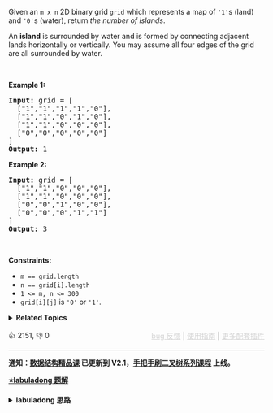<p>Given an <code>m x n</code> 2D binary grid <code>grid</code> which represents a map of <code>'1'</code>s (land) and <code>'0'</code>s (water), return <em>the number of islands</em>.</p>

<p>An <strong>island</strong> is surrounded by water and is formed by connecting adjacent lands horizontally or vertically. You may assume all four edges of the grid are all surrounded by water.</p>

<p>&nbsp;</p> 
<p><strong class="example">Example 1:</strong></p>

<pre>
<strong>Input:</strong> grid = [
  ["1","1","1","1","0"],
  ["1","1","0","1","0"],
  ["1","1","0","0","0"],
  ["0","0","0","0","0"]
]
<strong>Output:</strong> 1
</pre>

<p><strong class="example">Example 2:</strong></p>

<pre>
<strong>Input:</strong> grid = [
  ["1","1","0","0","0"],
  ["1","1","0","0","0"],
  ["0","0","1","0","0"],
  ["0","0","0","1","1"]
]
<strong>Output:</strong> 3
</pre>

<p>&nbsp;</p> 
<p><strong>Constraints:</strong></p>

<ul> 
 <li><code>m == grid.length</code></li> 
 <li><code>n == grid[i].length</code></li> 
 <li><code>1 &lt;= m, n &lt;= 300</code></li> 
 <li><code>grid[i][j]</code> is <code>'0'</code> or <code>'1'</code>.</li> 
</ul>

<details><summary><strong>Related Topics</strong></summary>深度优先搜索 | 广度优先搜索 | 并查集 | 数组 | 矩阵</details><br>

<div>👍 2151, 👎 0<span style='float: right;'><span style='color: gray;'><a href='https://github.com/labuladong/fucking-algorithm/discussions/939' target='_blank' style='color: lightgray;text-decoration: underline;'>bug 反馈</a> | <a href='https://labuladong.gitee.io/article/fname.html?fname=jb插件简介' target='_blank' style='color: lightgray;text-decoration: underline;'>使用指南</a> | <a href='https://labuladong.github.io/algo/images/others/%E5%85%A8%E5%AE%B6%E6%A1%B6.jpg' target='_blank' style='color: lightgray;text-decoration: underline;'>更多配套插件</a></span></span></div>

<div id="labuladong"><hr>

**通知：[数据结构精品课](https://aep.h5.xeknow.com/s/1XJHEO) 已更新到 V2.1，[手把手刷二叉树系列课程](https://aep.xet.tech/s/3YGcq3) 上线。**



<p><strong><a href="https://labuladong.github.io/article/slug.html?slug=number-of-islands" target="_blank">⭐️labuladong 题解</a></strong></p>
<details><summary><strong>labuladong 思路</strong></summary>

## 基本思路

岛屿系列问题可以用 DFS/BFS 算法或者 [Union-Find 并查集算法](https://labuladong.github.io/article/fname.html?fname=UnionFind算法详解) 来解决。

用 DFS 算法解决岛屿题目是最常见的，每次遇到一个岛屿中的陆地，就用 DFS 算法吧这个岛屿「淹掉」。

如何使用 DFS 算法遍历二维数组？你把二维数组中的每个格子看做「图」中的一个节点，这个节点和周围的四个节点连通，这样二维矩阵就被抽象成了一幅网状的「图」。

为什么每次遇到岛屿，都要用 DFS 算法把岛屿「淹了」呢？主要是为了省事，避免维护 `visited` 数组。

[图算法遍历基础](https://labuladong.github.io/article/fname.html?fname=图) 说了，遍历图是需要 `visited` 数组记录遍历过的节点防止走回头路。

因为 `dfs` 函数遍历到值为 `0` 的位置会直接返回，所以只要把经过的位置都设置为 `0`，就可以起到不走回头路的作用。

**详细题解：[一文秒杀所有岛屿题目](https://labuladong.github.io/article/fname.html?fname=岛屿题目)**

**标签：[DFS 算法](https://mp.weixin.qq.com/mp/appmsgalbum?__biz=MzAxODQxMDM0Mw==&action=getalbum&album_id=2122002916411604996)，二维矩阵**

## 解法代码

提示：🟢 标记的是我写的解法代码，🤖 标记的是 chatGPT 翻译的多语言解法代码。如有错误，可以 [点这里](https://github.com/labuladong/fucking-algorithm/issues/1113) 反馈和修正。

<div class="tab-panel"><div class="tab-nav">
<button data-tab-item="cpp" class="tab-nav-button btn " data-tab-group="default" onclick="switchTab(this)">cpp🤖</button>

<button data-tab-item="python" class="tab-nav-button btn " data-tab-group="default" onclick="switchTab(this)">python🤖</button>

<button data-tab-item="java" class="tab-nav-button btn active" data-tab-group="default" onclick="switchTab(this)">java🟢</button>

<button data-tab-item="go" class="tab-nav-button btn " data-tab-group="default" onclick="switchTab(this)">go🤖</button>

<button data-tab-item="javascript" class="tab-nav-button btn " data-tab-group="default" onclick="switchTab(this)">javascript🤖</button>
</div><div class="tab-content">
<div data-tab-item="cpp" class="tab-item " data-tab-group="default"><div class="highlight">

```cpp
// 注意：cpp 代码由 chatGPT🤖 根据我的 java 代码翻译，旨在帮助不同背景的读者理解算法逻辑。
// 本代码已经通过力扣的测试用例，应该可直接成功提交。

class dfs.dfs.dfs.dfs.dfs.binaryTree.binaryTree.binaryTree.binaryTree.binaryTree.binaryTree.binaryTree.binaryTree.binaryTree.Solution {
    // 主函数，计算岛屿数量
public:
    int numIslands(vector<vector<char>>& grid) {
        int res = 0;
        int m = grid.size(), n = grid[0].size();
        // 遍历 grid
        for (int i = 0; i < m; i++) {
            for (int j = 0; j < n; j++) {
                if (grid[i][j] == '1') {
                    // 每发现一个岛屿，岛屿数量加一
                    res++;
                    // 然后使用 DFS 将岛屿淹了
                    dfs(grid, i, j);
                }
            }
        }
        return res;
    }

private:
    // 从 (i, j) 开始，将与之相邻的陆地都变成海水
    void dfs(vector<vector<char>>& grid, int i, int j) {
        int m = grid.size(), n = grid[0].size();
        if (i < 0 || j < 0 || i >= m || j >= n) {
            // 超出索引边界
            return;
        }
        if (grid[i][j] == '0') {
            // 已经是海水了
            return;
        }
        // 将 (i, j) 变成海水
        grid[i][j] = '0';
        // 淹没上下左右的陆地
        dfs(grid, i + 1, j);
        dfs(grid, i, j + 1);
        dfs(grid, i - 1, j);
        dfs(grid, i, j - 1);
    }
};
```

</div></div>

<div data-tab-item="python" class="tab-item " data-tab-group="default"><div class="highlight">

```python
# 注意：python 代码由 chatGPT🤖 根据我的 java 代码翻译，旨在帮助不同背景的读者理解算法逻辑。
# 本代码已经通过力扣的测试用例，应该可直接成功提交。

class dfs.dfs.dfs.dfs.dfs.binaryTree.binaryTree.binaryTree.binaryTree.binaryTree.binaryTree.binaryTree.binaryTree.binaryTree.Solution:
    def numIslands(self, grid: List[List[str]]) -> int:
        res = 0
        m = len(grid)
        n = len(grid[0])
        # 遍历 grid
        for i in range(m):
            for j in range(n):
                if grid[i][j] == '1':
                    # 每发现一个岛屿，岛屿数量加一
                    res += 1
                    # 然后使用 DFS 将岛屿淹了
                    self.dfs(grid, i, j)
        return res

    # 从 (i, j) 开始，将与之相邻的陆地都变成海水
    def dfs(self, grid: List[List[str]], i: int, j: int) -> None:
        m = len(grid)
        n = len(grid[0])
        if i < 0 or j < 0 or i >= m or j >= n:
            # 超出索引边界
            return
        if grid[i][j] == '0':
            # 已经是海水了
            return
        # 将 (i, j) 变成海水
        grid[i][j] = '0'
        # 淹没上下左右的陆地
        self.dfs(grid, i + 1, j)
        self.dfs(grid, i, j + 1)
        self.dfs(grid, i - 1, j)
        self.dfs(grid, i, j - 1)
```

</div></div>

<div data-tab-item="java" class="tab-item active" data-tab-group="default"><div class="highlight">

```java
class dfs.dfs.dfs.dfs.dfs.binaryTree.binaryTree.binaryTree.binaryTree.binaryTree.binaryTree.binaryTree.binaryTree.binaryTree.Solution {
    // 主函数，计算岛屿数量
    public int numIslands(char[][] grid) {
        int res = 0;
        int m = grid.length, n = grid[0].length;
        // 遍历 grid
        for (int i = 0; i < m; i++) {
            for (int j = 0; j < n; j++) {
                if (grid[i][j] == '1') {
                    // 每发现一个岛屿，岛屿数量加一
                    res++;
                    // 然后使用 DFS 将岛屿淹了
                    dfs(grid, i, j);
                }
            }
        }
        return res;
    }

    // 从 (i, j) 开始，将与之相邻的陆地都变成海水
    void dfs(char[][] grid, int i, int j) {
        int m = grid.length, n = grid[0].length;
        if (i < 0 || j < 0 || i >= m || j >= n) {
            // 超出索引边界
            return;
        }
        if (grid[i][j] == '0') {
            // 已经是海水了
            return;
        }
        // 将 (i, j) 变成海水
        grid[i][j] = '0';
        // 淹没上下左右的陆地
        dfs(grid, i + 1, j);
        dfs(grid, i, j + 1);
        dfs(grid, i - 1, j);
        dfs(grid, i, j - 1);
    }
}
```

</div></div>

<div data-tab-item="go" class="tab-item " data-tab-group="default"><div class="highlight">

```go
// 注意：go 代码由 chatGPT🤖 根据我的 java 代码翻译，旨在帮助不同背景的读者理解算法逻辑。
// 本代码已经通过力扣的测试用例，应该可直接成功提交。

func numIslands(grid [][]byte) int {
    res := 0
    m, n := len(grid), len(grid[0])
    // 遍历 grid
    for i := 0; i < m; i++ {
        for j := 0; j < n; j++ {
            if grid[i][j] == '1' {
                // 每发现一个岛屿，岛屿数量加一
                res++
                // 然后使用 DFS 将岛屿淹了
                dfs(grid, i, j)
            }
        }
    }
    return res
}

// 从 (i, j) 开始，将与之相邻的陆地都变成海水
func dfs(grid [][]byte, i, j int) {
    m, n := len(grid), len(grid[0])
    if i < 0 || j < 0 || i >= m || j >= n {
        // 超出索引边界
        return
    }
    if grid[i][j] == '0' {
        // 已经是海水了
        return
    }
    // 将 (i, j) 变成海水
    grid[i][j] = '0'
    // 淹没上下左右的陆地
    dfs(grid, i+1, j)
    dfs(grid, i, j+1)
    dfs(grid, i-1, j)
    dfs(grid, i, j-1)
}
```

</div></div>

<div data-tab-item="javascript" class="tab-item " data-tab-group="default"><div class="highlight">

```javascript
// 注意：javascript 代码由 chatGPT🤖 根据我的 java 代码翻译，旨在帮助不同背景的读者理解算法逻辑。
// 本代码已经通过力扣的测试用例，应该可直接成功提交。

var numIslands = function(grid) {
    var res = 0;
    var m = grid.length, n = grid[0].length;
    // 遍历 grid
    for (var i = 0; i < m; i++) {
        for (var j = 0; j < n; j++) {
            if (grid[i][j] == '1') {
                // 每发现一个岛屿，岛屿数量加一
                res++;
                // 然后使用 DFS 将岛屿淹了
                dfs(grid, i, j);
            }
        }
    }
    return res;
};

// 从 (i, j) 开始，将与之相邻的陆地都变成海水
function dfs(grid, i, j) {
    var m = grid.length, n = grid[0].length;
    if (i < 0 || j < 0 || i >= m || j >= n) {
        // 超出索引边界
        return;
    }
    if (grid[i][j] == '0') {
        // 已经是海水了
        return;
    }
    // 将 (i, j) 变成海水
    grid[i][j] = '0';
    // 淹没上下左右的陆地
    dfs(grid, i + 1, j);
    dfs(grid, i, j + 1);
    dfs(grid, i - 1, j);
    dfs(grid, i, j - 1);
}
```

</div></div>
</div></div>

**类似题目**：
  - [1020. 飞地的数量 🟠](/problems/number-of-enclaves)
  - [1254. 统计封闭岛屿的数目 🟠](/problems/number-of-closed-islands)
  - [1905. 统计子岛屿 🟠](/problems/count-sub-islands)
  - [694. 不同岛屿的数量 🟠](/problems/number-of-distinct-islands)
  - [695. 岛屿的最大面积 🟠](/problems/max-area-of-island)
  - [剑指 Offer II 105. 岛屿的最大面积 🟠](/problems/ZL6zAn)

</details>
</div>




